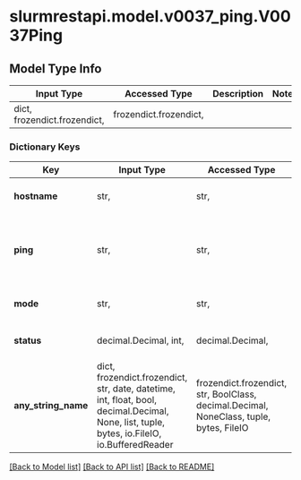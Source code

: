 # slurmrestapi.model.v0037_ping.V0037Ping

## Model Type Info
Input Type | Accessed Type | Description | Notes
------------ | ------------- | ------------- | -------------
dict, frozendict.frozendict,  | frozendict.frozendict,  |  | 

### Dictionary Keys
Key | Input Type | Accessed Type | Description | Notes
------------ | ------------- | ------------- | ------------- | -------------
**hostname** | str,  | str,  | slurm controller hostname | [optional] 
**ping** | str,  | str,  | slurm controller host up | [optional] must be one of ["UP", "DOWN", ] 
**mode** | str,  | str,  | slurm controller mode | [optional] 
**status** | decimal.Decimal, int,  | decimal.Decimal,  | slurm controller status | [optional] 
**any_string_name** | dict, frozendict.frozendict, str, date, datetime, int, float, bool, decimal.Decimal, None, list, tuple, bytes, io.FileIO, io.BufferedReader | frozendict.frozendict, str, BoolClass, decimal.Decimal, NoneClass, tuple, bytes, FileIO | any string name can be used but the value must be the correct type | [optional]

[[Back to Model list]](../../README.md#documentation-for-models) [[Back to API list]](../../README.md#documentation-for-api-endpoints) [[Back to README]](../../README.md)

